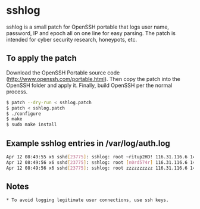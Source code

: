 # sshlog

sshlog is a small patch for OpenSSH portable that logs user name, password,
IP and epoch all on one line for easy parsing. The patch is intended for cyber
security research, honeypots, etc. 

## To apply the patch

Download the OpenSSH Portable source code (http://www.openssh.com/portable.html).
Then copy the patch into the OpenSSH folder and apply it. Finally, build
OpenSSH per the normal process.

```bash
$ patch --dry-run < sshlog.patch
$ patch < sshlog.patch
$ ./configure
$ make
$ sudo make install
```

## Example sshlog entries in /var/log/auth.log

```bash
Apr 12 08:49:55 x6 sshd[23775]: sshlog: root ~ritup2HD! 116.31.116.6 1492001395
Apr 12 08:49:56 x6 sshd[23775]: sshlog: root [n0rd574r] 116.31.116.6 1492001396
Apr 12 08:49:56 x6 sshd[23775]: sshlog: root zzzzzzzzzz 116.31.116.6 1492001396
```

## Notes

    * To avoid logging legitimate user connections, use ssh keys.

